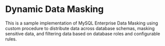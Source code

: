 # Dynamic Data Masking
This is a sample implementation of MySQL Enterprise Data Masking using custom procedure to distribute data across database schemas, masking sensitive data, and filtering data based on database roles and configurable rules. 
